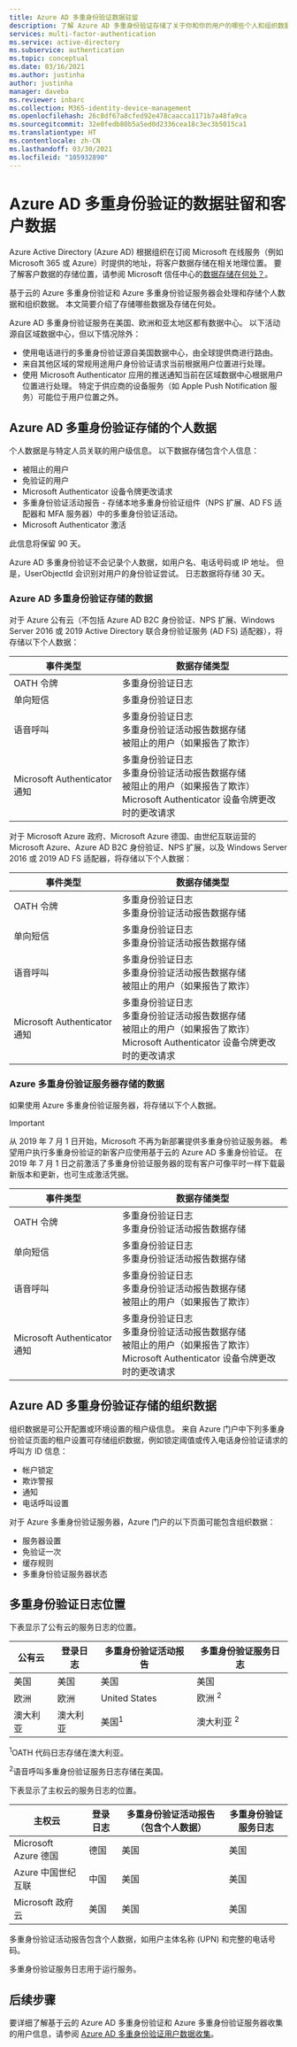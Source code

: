 ```yaml
---
title: Azure AD 多重身份验证数据驻留
description: 了解 Azure AD 多重身份验证存储了关于你和你的用户的哪些个人和组织数据，以及哪些数据保留在来源国/地区内。
services: multi-factor-authentication
ms.service: active-directory
ms.subservice: authentication
ms.topic: conceptual
ms.date: 03/16/2021
ms.author: justinha
author: justinha
manager: daveba
ms.reviewer: inbarc
ms.collection: M365-identity-device-management
ms.openlocfilehash: 26c8df67a8cfed92e478caacca1171b7a48fa9ca
ms.sourcegitcommit: 32e0fedb80b5a5ed0d2336cea18c3ec3b5015ca1
ms.translationtype: HT
ms.contentlocale: zh-CN
ms.lasthandoff: 03/30/2021
ms.locfileid: "105932890"
---
```

# <a name="data-residency-and-customer-data-for-azure-ad-multifactor-authentication"></a>Azure AD 多重身份验证的数据驻留和客户数据

Azure Active Directory (Azure AD) 根据组织在订阅 Microsoft 在线服务（例如 Microsoft 365 或 Azure）时提供的地址，将客户数据存储在相关地理位置。 要了解客户数据的存储位置，请参阅 Microsoft 信任中心的[数据存储在何处？](https://www.microsoft.com/trustcenter/privacy/where-your-data-is-located)。

基于云的 Azure 多重身份验证和 Azure 多重身份验证服务器会处理和存储个人数据和组织数据。 本文简要介绍了存储哪些数据及存储在何处。

Azure AD 多重身份验证服务在美国、欧洲和亚太地区都有数据中心。 以下活动源自区域数据中心，但以下情况除外：

* 使用电话进行的多重身份验证源自美国数据中心，由全球提供商进行路由。
* 来自其他区域的常规用途用户身份验证请求当前根据用户位置进行处理。
* 使用 Microsoft Authenticator 应用的推送通知当前在区域数据中心根据用户位置进行处理。 特定于供应商的设备服务（如 Apple Push Notification 服务）可能位于用户位置之外。

## <a name="personal-data-stored-by-azure-ad-multifactor-authentication"></a>Azure AD 多重身份验证存储的个人数据

个人数据是与特定人员关联的用户级信息。 以下数据存储包含个人信息：

* 被阻止的用户
* 免验证的用户
* Microsoft Authenticator 设备令牌更改请求
* 多重身份验证活动报告 - 存储本地多重身份验证组件（NPS 扩展、AD FS 适配器和 MFA 服务器）中的多重身份验证活动。
* Microsoft Authenticator 激活

此信息将保留 90 天。

Azure AD 多重身份验证不会记录个人数据，如用户名、电话号码或 IP 地址。 但是，UserObjectId 会识别对用户的身份验证尝试。 日志数据将存储 30 天。

### <a name="data-stored-by-azure-ad-multifactor-authentication"></a>Azure AD 多重身份验证存储的数据

对于 Azure 公有云（不包括 Azure AD B2C 身份验证、NPS 扩展、Windows Server 2016 或 2019 Active Directory 联合身份验证服务 (AD FS) 适配器），将存储以下个人数据：

| 事件类型                           | 数据存储类型 |
|--------------------------------------|-----------------|
| OATH 令牌                           | 多重身份验证日志     |
| 单向短信                          | 多重身份验证日志     |
| 语音呼叫                           | 多重身份验证日志<br/>多重身份验证活动报告数据存储<br/>被阻止的用户（如果报告了欺诈） |
| Microsoft Authenticator 通知 | 多重身份验证日志<br/>多重身份验证活动报告数据存储<br/>被阻止的用户（如果报告了欺诈）<br/>Microsoft Authenticator 设备令牌更改时的更改请求 |

对于 Microsoft Azure 政府、Microsoft Azure 德国、由世纪互联运营的 Microsoft Azure、Azure AD B2C 身份验证、NPS 扩展，以及 Windows Server 2016 或 2019 AD FS 适配器，将存储以下个人数据：

| 事件类型                           | 数据存储类型 |
|--------------------------------------|-----------------|
| OATH 令牌                           | 多重身份验证日志<br/>多重身份验证活动报告数据存储 |
| 单向短信                          | 多重身份验证日志<br/>多重身份验证活动报告数据存储 |
| 语音呼叫                           | 多重身份验证日志<br/>多重身份验证活动报告数据存储<br/>被阻止的用户（如果报告了欺诈） |
| Microsoft Authenticator 通知 | 多重身份验证日志<br/>多重身份验证活动报告数据存储<br/>被阻止的用户（如果报告了欺诈）<br/>Microsoft Authenticator 设备令牌更改时的更改请求 |

### <a name="data-stored-by-azure-multifactor-authentication-server"></a>Azure 多重身份验证服务器存储的数据

如果使用 Azure 多重身份验证服务器，将存储以下个人数据。

> [!IMPORTANT]
> 从 2019 年 7 月 1 日开始，Microsoft 不再为新部署提供多重身份验证服务器。 希望用户执行多重身份验证的新客户应使用基于云的 Azure AD 多重身份验证。 在 2019 年 7 月 1 日之前激活了多重身份验证服务器的现有客户可像平时一样下载最新版本和更新，也可生成激活凭据。

| 事件类型                           | 数据存储类型 |
|--------------------------------------|-----------------|
| OATH 令牌                           | 多重身份验证日志<br />多重身份验证活动报告数据存储 |
| 单向短信                          | 多重身份验证日志<br />多重身份验证活动报告数据存储 |
| 语音呼叫                           | 多重身份验证日志<br />多重身份验证活动报告数据存储<br />被阻止的用户（如果报告了欺诈） |
| Microsoft Authenticator 通知 | 多重身份验证日志<br />多重身份验证活动报告数据存储<br />被阻止的用户（如果报告了欺诈）<br />Microsoft Authenticator 设备令牌更改时的更改请求 |

## <a name="organizational-data-stored-by-azure-ad-multifactor-authentication"></a>Azure AD 多重身份验证存储的组织数据

组织数据是可公开配置或环境设置的租户级信息。 来自 Azure 门户中下列多重身份验证页面的租户设置可存储组织数据，例如锁定阈值或传入电话身份验证请求的呼叫方 ID 信息：

* 帐户锁定
* 欺诈警报
* 通知
* 电话呼叫设置

对于 Azure 多重身份验证服务器，Azure 门户的以下页面可能包含组织数据：

* 服务器设置
* 免验证一次
* 缓存规则
* 多重身份验证服务器状态

## <a name="multifactor-authentication-logs-location"></a>多重身份验证日志位置

下表显示了公有云的服务日志的位置。

| 公有云| 登录日志 | 多重身份验证活动报告        | 多重身份验证服务日志       |
|-------------|--------------|----------------------------------------|------------------------|
| 美国          | 美国           | 美国                                     | 美国                     |
| 欧洲      | 欧洲       | United States                                     | 欧洲 <sup>2</sup>    |
| 澳大利亚   | 澳大利亚    | 美国<sup>1</sup>                         | 澳大利亚 <sup>2</sup> |

<sup>1</sup>OATH 代码日志存储在澳大利亚。

<sup>2</sup>语音呼叫多重身份验证服务日志存储在美国。

下表显示了主权云的服务日志的位置。

| 主权云                      | 登录日志                         | 多重身份验证活动报告（包含个人数据）| 多重身份验证服务日志 |
|--------------------------------------|--------------------------------------|-------------------------------|------------------|
| Microsoft Azure 德国              | 德国                              | 美国                            | 美国               |
| Azure 中国世纪互联                 | 中国                                | 美国                            | 美国               |
| Microsoft 政府云           | 美国                                   | 美国                            | 美国               |

多重身份验证活动报告包含个人数据，如用户主体名称 (UPN) 和完整的电话号码。

多重身份验证服务日志用于运行服务。

## <a name="next-steps"></a>后续步骤

要详细了解基于云的 Azure AD 多重身份验证和 Azure 多重身份验证服务器收集的用户信息，请参阅 [Azure AD 多重身份验证用户数据收集](howto-mfa-reporting-datacollection.md)。
